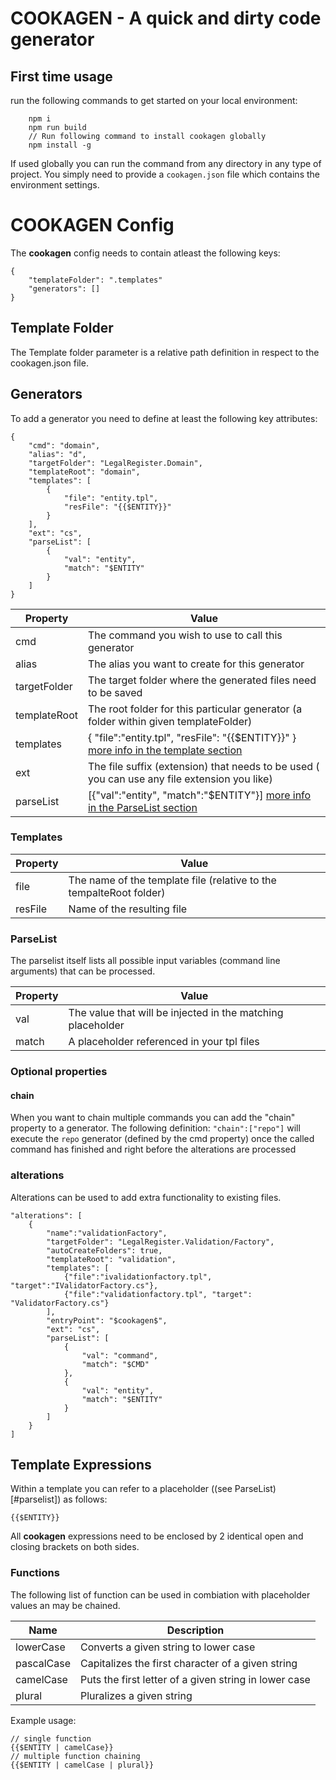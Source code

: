# COOKAGEN - A quick and dirty code generator

## First time usage
run the following commands to get started on your local environment:
``` 
    npm i
    npm run build
    // Run following command to install cookagen globally
    npm install -g 
```

If used globally you can run the command from any directory in any type of project. You simply need to provide a `cookagen.json` file which contains the environment settings.

# COOKAGEN Config
The **cookagen** config needs to contain atleast the following keys:
```
{
    "templateFolder": ".templates"
    "generators": []
}
```

## Template Folder
The Template folder parameter is a relative path definition in respect to the cookagen.json file.

## Generators
To add a generator you need to define at least the following key attributes:

```
{
    "cmd": "domain",
    "alias": "d",
    "targetFolder": "LegalRegister.Domain",
    "templateRoot": "domain",
    "templates": [
        {
            "file": "entity.tpl",
            "resFile": "{{$ENTITY}}"
        }
    ],
    "ext": "cs",
    "parseList": [
        {
            "val": "entity",
            "match": "$ENTITY"
        }
    ]
}
```

| Property     | Value                                                                                        |
|--------------|----------------------------------------------------------------------------------------------|
| cmd          | The command you wish to use to call this generator                                           |
| alias        | The alias you want to create for this generator                                              |
| targetFolder | The target folder where the generated files need to be saved                                 |
| templateRoot | The root folder for this particular generator (a folder within given templateFolder)         |
| templates    | { "file":"entity.tpl", "resFile": "{{$ENTITY}}" }  [more info in the template section](#templates)                                          |
| ext          | The file suffix (extension) that needs to be used ( you can use any file extension you like) |
| parseList    | [{"val":"entity", "match":"$ENTITY"}] [more info in the ParseList section](#parselist)                                                        |

### Templates

| Property | Value                                                               |
|----------|---------------------------------------------------------------------|
| file     | The name of the template file (relative to the tempalteRoot folder) |
| resFile  | Name of the resulting file                                          |

### ParseList

The parselist itself lists all possible input variables (command line arguments) that can be processed. 

| Property | Value                                                               |
|----------|---------------------------------------------------------------------|
| val     | The value that will be injected in the matching placeholder |
| match  | A placeholder referenced in your tpl files                                          |

### Optional properties

#### chain
When you want to chain multiple commands you can add the "chain" property to a generator. 
The following definition: `"chain":["repo"]` will execute the `repo` generator (defined by the cmd property) once the called command has finished and right before the alterations are processed

### alterations

Alterations can be used to add extra functionality to existing files. 

```
"alterations": [
    {
        "name":"validationFactory",
        "targetFolder": "LegalRegister.Validation/Factory",
        "autoCreateFolders": true,
        "templateRoot": "validation",
        "templates": [
            {"file":"ivalidationfactory.tpl", "target":"IValidatorFactory.cs"},
            {"file":"validationfactory.tpl", "target": "ValidatorFactory.cs"}
        ],
        "entryPoint": "$cookagen$",
        "ext": "cs",
        "parseList": [
            {
                "val": "command",
                "match": "$CMD"
            },
            {
                "val": "entity",
                "match": "$ENTITY"
            }
        ]
    }
]
```
## Template Expressions
Within a template you can refer to a placeholder ((see ParseList)[#parselist]) as follows:
```
{{$ENTITY}}
```

All **cookagen** expressions need to be enclosed by 2 identical open and closing brackets on both sides. 

### Functions
The following list of function can be used in combiation with placeholder values an may be chained.

| Name       | Description                                           |
|------------|-------------------------------------------------------|
| lowerCase  | Converts a given string to lower case                 |
| pascalCase | Capitalizes the first character of a given string     |
| camelCase  | Puts the first letter of a given string in lower case |
| plural     | Pluralizes a given string                             |

Example usage:
```
// single function
{{$ENTITY | camelCase}}
// multiple function chaining
{{$ENTITY | camelCase | plural}}
```
